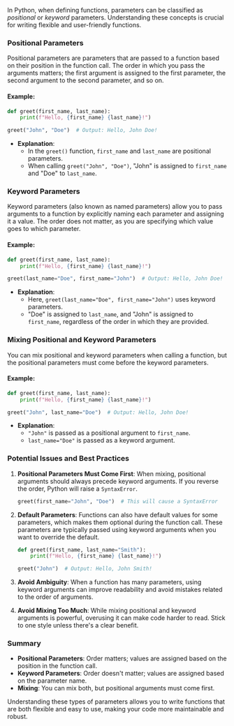In Python, when defining functions, parameters can be classified as *positional* or *keyword* parameters. Understanding these concepts is crucial for writing flexible and user-friendly functions.

### Positional Parameters

Positional parameters are parameters that are passed to a function based on their position in the function call. The order in which you pass the arguments matters; the first argument is assigned to the first parameter, the second argument to the second parameter, and so on.

#### Example:

```python
def greet(first_name, last_name):
    print(f"Hello, {first_name} {last_name}!")

greet("John", "Doe")  # Output: Hello, John Doe!
```

- **Explanation**: 
  - In the `greet()` function, `first_name` and `last_name` are positional parameters.
  - When calling `greet("John", "Doe")`, "John" is assigned to `first_name` and "Doe" to `last_name`.

### Keyword Parameters

Keyword parameters (also known as named parameters) allow you to pass arguments to a function by explicitly naming each parameter and assigning it a value. The order does not matter, as you are specifying which value goes to which parameter.

#### Example:

```python
def greet(first_name, last_name):
    print(f"Hello, {first_name} {last_name}!")

greet(last_name="Doe", first_name="John")  # Output: Hello, John Doe!
```

- **Explanation**: 
  - Here, `greet(last_name="Doe", first_name="John")` uses keyword parameters.
  - "Doe" is assigned to `last_name`, and "John" is assigned to `first_name`, regardless of the order in which they are provided.

### Mixing Positional and Keyword Parameters

You can mix positional and keyword parameters when calling a function, but the positional parameters must come before the keyword parameters.

#### Example:

```python
def greet(first_name, last_name):
    print(f"Hello, {first_name} {last_name}!")

greet("John", last_name="Doe")  # Output: Hello, John Doe!
```

- **Explanation**:
  - `"John"` is passed as a positional argument to `first_name`.
  - `last_name="Doe"` is passed as a keyword argument.

### Potential Issues and Best Practices

1. **Positional Parameters Must Come First**: When mixing, positional arguments should always precede keyword arguments. If you reverse the order, Python will raise a `SyntaxError`.
   
   ```python
   greet(first_name="John", "Doe")  # This will cause a SyntaxError
   ```

2. **Default Parameters**: Functions can also have default values for some parameters, which makes them optional during the function call. These parameters are typically passed using keyword arguments when you want to override the default.

   ```python
   def greet(first_name, last_name="Smith"):
       print(f"Hello, {first_name} {last_name}!")

   greet("John")  # Output: Hello, John Smith!
   ```

3. **Avoid Ambiguity**: When a function has many parameters, using keyword arguments can improve readability and avoid mistakes related to the order of arguments.

4. **Avoid Mixing Too Much**: While mixing positional and keyword arguments is powerful, overusing it can make code harder to read. Stick to one style unless there's a clear benefit.

### Summary

- **Positional Parameters**: Order matters; values are assigned based on the position in the function call.
- **Keyword Parameters**: Order doesn't matter; values are assigned based on the parameter name.
- **Mixing**: You can mix both, but positional arguments must come first.

Understanding these types of parameters allows you to write functions that are both flexible and easy to use, making your code more maintainable and robust.